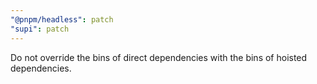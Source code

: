 ```yaml
---
"@pnpm/headless": patch
"supi": patch
---
```


Do not override the bins of direct dependencies with the bins of hoisted dependencies.
